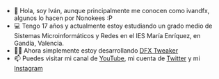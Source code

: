 - 👋 Hola, soy Iván, aunque principalmente me conocen como ivandfx, algunos lo hacen por Nonokees :P
- 💻 Tengo 17 años y actualmente estoy estudiando un grado medio de Sistemas Microinformáticos y Redes en el IES María Enríquez, en Gandía, Valencia.
- 👨‍💻 Ahora simplemente estoy desarrollando [DFX Tweaker](https://github.com/ivandfx/DFXTweaker)
- 📫 Puedes visitar mi canal de [YouTube](https://youtube.com/ivandfx), mi cuenta de [Twitter](https://twitter.com/ivandfx) y mi [Instagram](https://instagram.com/ivandfx)
